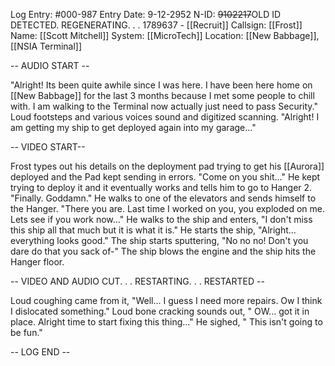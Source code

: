 Log Entry: #000-987
Entry Date: 9-12-2952
N-ID: ~~9102217~~OLD ID DETECTED.  REGENERATING. . . 1789637 - [[Recruit]]
Callsign: [[Frost]]
Name: [[Scott Mitchell]]
System: [[MicroTech]]
Location: [[New Babbage]], [[NSIA Terminal]]

-- AUDIO START --

"Alright! Its been quite awhile since I was here. I have been here home on [[New Babbage]] for the last 3 months because I met some people to chill with. I am walking to the Terminal now actually just need to pass Security." Loud footsteps and various voices sound and digitized scanning. "Alright! I am getting my ship to get deployed again into my garage..."

-- VIDEO START--

Frost types out his details on the deployment pad trying to get his [[Aurora]] deployed and the Pad kept sending in errors. "Come on you shit..." He kept trying to deploy it and it eventually works and tells him to go to Hanger 2. "Finally. Goddamn." He walks to one of the elevators and sends himself to the Hanger. "There you are. Last time I worked on you, you exploded on me. Lets see if you work now..." He walks to the ship and enters, "I don't miss this ship all that much but it is what it is." He starts the ship, "Alright... everything looks good." The ship starts sputtering, "No no no! Don't you dare do that you sack of-" The ship blows the engine and the ship hits the Hanger floor. 

-- VIDEO AND AUDIO CUT. . . RESTARTING. . . RESTARTED --

Loud coughing came from it, "Well... I guess I need more repairs. Ow I think I dislocated something." Loud bone cracking sounds out, " OW... got it in place. Alright time to start fixing this thing..." He sighed, " This isn't going to be fun." 

-- LOG END --